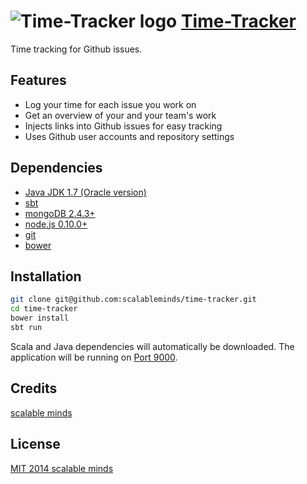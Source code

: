 # ![Time-Tracker logo](https://timer.scm.io/assets/images/stopwatch.png) [Time-Tracker](https://timer.scm.io)
Time tracking for Github issues.

## Features
* Log your time for each issue you work on
* Get an overview of your and your team's work
* Injects links into Github issues for easy tracking
* Uses Github user accounts and repository settings


## Dependencies

* [Java JDK 1.7 (Oracle version)](http://www.oracle.com/technetwork/java/javase/downloads/index.html)
* [sbt](http://www.scala-sbt.org/)
* [mongoDB 2.4.3+](http://www.mongodb.org/downloads)
* [node.js 0.10.0+](http://nodejs.org/download/)
* [git](http://git-scm.com/downloads)
* [bower](http://bower.io/)

## Installation
```bash
git clone git@github.com:scalableminds/time-tracker.git
cd time-tracker
bower install
sbt run
```

Scala and Java dependencies will automatically be downloaded. The application will be running on [Port 9000](http://localhost:9000/).

## Credits
[scalable minds](http://scm.io/)

## License
[MIT 2014 scalable minds](https://github.com/scalableminds/time-tracker/blob/master/LICENSE)